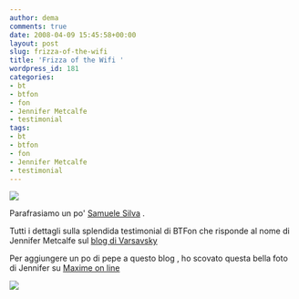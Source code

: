 ```yaml
---
author: dema
comments: true
date: 2008-04-09 15:45:58+00:00
layout: post
slug: frizza-of-the-wifi
title: 'Frizza of the Wifi '
wordpress_id: 181
categories:
- bt
- btfon
- fon
- Jennifer Metcalfe
- testimonial
tags:
- bt
- btfon
- fon
- Jennifer Metcalfe
- testimonial
---
```


![](http://dema.tv/wp-content/uploads/2008/04/fonera30.jpg)

Parafrasiamo un po' [Samuele Silva](http://www.samuelesilva.net/dblog/) .

Tutti i dettagli sulla splendida testimonial di BTFon che risponde al nome di Jennifer Metcalfe sul [blog di Varsavsky](http://english.martinvarsavsky.net/fon/bt-fon-and-how-to-reach-the-general-public-with-fon.html)

Per aggiungere un po di pepe a questo blog , ho scovato questa bella foto di Jennifer su [Maxime on line](http://www.maxim.co.uk/maximgirls/celebrities/4377/jennifer_metcalfe.html)

![](http://dema.tv/wp-content/uploads/2008/04/jennifer_metcalfe_10437_5.jpg)
